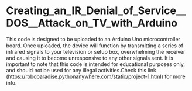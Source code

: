 # Creating_an_IR_Denial_of_Service__DOS__Attack_on_TV_with_Arduino
This code is designed to be uploaded to an Arduino Uno microcontroller board. Once uploaded, the device will function by transmitting a series of infrared signals to your television or setup box, overwhelming the receiver and causing it to become unresponsive to any other signals sent. It is important to note that this code is intended for educational purposes only, and should not be used for any illegal activities.Check this link (https://roboparadise.pythonanywhere.com/static/project-1.html) for more info.
